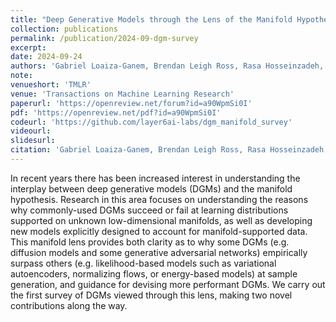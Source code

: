 ```yaml
---
title: "Deep Generative Models through the Lens of the Manifold Hypothesis: A Survey and New Connections"
collection: publications
permalink: /publication/2024-09-dgm-survey
excerpt: 
date: 2024-09-24
authors: 'Gabriel Loaiza-Ganem, Brendan Leigh Ross, Rasa Hosseinzadeh, Anthony L. Caterini, <b>Jesse C. Cresswell</b>,'
note:
venueshort: 'TMLR'
venue: 'Transactions on Machine Learning Research'
paperurl: 'https://openreview.net/forum?id=a90WpmSi0I'
pdf: 'https://openreview.net/pdf?id=a90WpmSi0I'
codeurl: 'https://github.com/layer6ai-labs/dgm_manifold_survey'
videourl:
slidesurl:
citation: 'Gabriel Loaiza-Ganem, Brendan Leigh Ross, Rasa Hosseinzadeh, Anthony L. Caterini, esse C. Cresswell. Deep Generative Models through the Lens of the Manifold Hypothesis: A Survey and New Connections. TMLR 2024'
---
```

In recent years there has been increased interest in understanding the interplay between deep generative models (DGMs) and the manifold hypothesis. Research in this area focuses on understanding the reasons why commonly-used DGMs succeed or fail at learning distributions supported on unknown low-dimensional manifolds, as well as developing new models explicitly designed to account for manifold-supported data. This manifold lens provides both clarity as to why some DGMs (e.g. diffusion models and some generative adversarial networks) empirically surpass others (e.g. likelihood-based models such as variational autoencoders, normalizing flows, or energy-based models) at sample generation, and guidance for devising more performant DGMs. We carry out the first survey of DGMs viewed through this lens, making two novel contributions along the way.